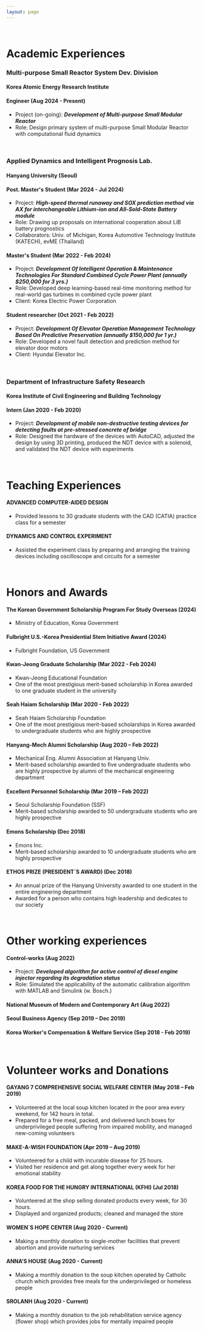 ```yaml
---
layout: page
---
```


<br/>

# Academic Experiences

### Multi-purpose Small Reactor System Dev. Division
#### Korea Atomic Energy Research Institute
#### Engineer (Aug 2024 - Present)

* Project (on-going): _**Development of Multi-purpose Small Modular Reactor**_
* Role: Design primary system of multi-purpose Small Modular Reactor with computational fluid dynamics

<br/>

### Applied Dynamics and Intelligent Prognosis Lab.
#### Hanyang University (Seoul)
#### Post. Master's Student (Mar 2024 - Jul 2024)

* Project: _**High-speed thermal runaway and SOX prediction method via AX for interchangeable Lithium-ion and All-Sold-State Battery module**_
* Role: Drawing up proposals on international cooperation about LiB battery prognostics
* Collaborators: Univ. of Michigan, Korea Automotive Technology Institute (KATECH), evME (Thailand)

#### Master's Student (Mar 2022 - Feb 2024)

* Project: _**Development Of Intelligent Operation & Maintenance Technologies For Standard Combined Cycle Power Plant (annually $250,000 for 3 yrs.)**_
* Role: Developed deep learning-based real-time monitoring method for real-world gas turbines in combined cycle power plant
* Client: Korea Electric Power Corporation

#### Student researcher (Oct 2021 - Feb 2022)

* Project: _**Development Of Elevator Operation Management Technology Based On Predictive Preservation (annually $150,000 for 1 yr.)**_
* Role: Developed a novel fault detection and prediction method for elevator door motors
* Client: Hyundai Elevator Inc.

<br/>

### Department of Infrastructure Safety Research
#### Korea Institute of Civil Engineering and Building Technology
#### Intern (Jan 2020 - Feb 2020)

* Project: _**Development of mobile non-destructive testing devices for detecting faults at pre-stressed concrete of bridge**_
* Role: Designed the hardware of the devices with AutoCAD, adjusted the design by using 3D printing, produced the NDT device with a solenoid, and validated the NDT device with experiments

<br/>

# Teaching Experiences

#### ADVANCED COMPUTER-AIDED DESIGN
  * Provided lessons to 30 graduate students with the CAD (CATIA) practice class for a semester

#### DYNAMICS AND CONTROL EXPERIMENT
  * Assisted the experiment class by preparing and arranging the training devices including oscilloscope and circuits for a semester

<br/>

# Honors and Awards

#### The Korean Government Scholarship Program For Study Overseas (2024)
* Ministry of Education, Korea Government

#### Fulbright U.S.-Korea Presidential Stem Initiative Award	(2024)
* Fulbright Foundation, US Government

#### Kwan-Jeong Graduate Scholarship (Mar 2022 - Feb 2024)
* Kwan-Jeong Educational Foundation
* One of the most prestigious merit-based scholarship in Korea awarded to one graduate student in the university

#### Seah Haiam Scholarship (Mar 2020 - Feb 2022)
* Seah Haiam Scholarship Foundation
* One of the most prestigious merit-based scholarships in Korea awarded to undergraduate students who are highly prospective

#### Hanyang-Mech Alumni Scholarship (Aug 2020 – Feb 2022)
* Mechanical Eng. Alumni Association at Hanyang Univ.
* Merit-based scholarship awarded to five undergraduate students who are highly prospective by alumni of the mechanical engineering department

#### Excellent Personnel Scholarship (Mar 2019 – Feb 2022)
* Seoul Scholarship Foundation (SSF)
* Merit-based scholarship awarded to 50 undergraduate students who are highly prospective

#### Emons Scholarship (Dec 2018)
* Emons Inc.
* Merit-based scholarship awarded to 10 undergraduate students who are highly prospective

#### ETHOS PRIZE (PRESIDENT`S AWARD)	(Dec 2018)
* An annual prize of the Hanyang University awarded to one student in the entire engineering department
*	Awarded for a person who contains high leadership and dedicates to our society

<br/>

# Other working experiences

#### Control-works (Aug 2022)

* Project: _**Developed algorithm for active control of diesel engine injector regarding its degradation status**_
* Role: Simulated the applicability of the automatic calibration algorithm with MATLAB and Simulink (w. Bosch.)

#### National Museum of Modern and Contemporary Art (Aug 2022)

#### Seoul Business Agency (Sep 2019 – Dec 2019)

#### Korea Worker's Compensation & Welfare Service (Sep 2018 - Feb 2019)

<br/>

# Volunteer works and Donations
#### GAYANG 7 COMPREHENSIVE SOCIAL WELFARE CENTER (May 2018 – Feb 2019)
  *	Volunteered at the local soup kitchen located in the poor area every weekend, for 142 hours in total.
  *	Prepared for a free meal, packed, and delivered lunch boxes for underprivileged people suffering from impaired mobility, and managed new-coming volunteers

#### MAKE-A-WISH FOUNDATION (Apr 2019 – Aug 2019)
  *	Volunteered for a child with incurable disease for 25 hours.
  *	Visited her residence and get along together every week for her emotional stability

#### KOREA FOOD FOR THE HUNGRY INTERNATIONAL (KFHI) (Jul 2018)
  *	Volunteered at the shop selling donated products every week, for 30 hours.
  *	Displayed and organized products; cleaned and managed the store

#### WOMEN`S HOPE CENTER (Aug 2020 - Current)
  *	Making a monthly donation to single-mother facilities that prevent abortion and provide nurturing services

#### ANNA’S HOUSE (Aug 2020 - Current)
  *	Making a monthly donation to the soup kitchen operated by Catholic church which provides free meals for the underprivileged or homeless people

#### SROLANH (Aug 2020 - Current)
  * Making a monthly donation to the job rehabilitation service agency (flower shop) which provides jobs for mentally impaired people

<br/>
